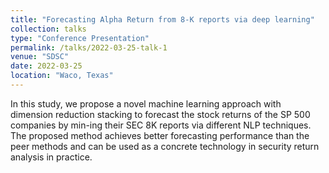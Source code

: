 ```yaml
---
title: "Forecasting Alpha Return from 8-K reports via deep learning"
collection: talks
type: "Conference Presentation"
permalink: /talks/2022-03-25-talk-1
venue: "SDSC"
date: 2022-03-25
location: "Waco, Texas"
---
```


In this study, we propose a novel machine learning approach with dimension reduction stacking to forecast the stock returns of the SP 500 companies by min-ing their SEC 8K reports via different NLP techniques. The proposed method achieves better forecasting performance than the peer methods and can be used as a concrete technology in security return analysis in practice. 
